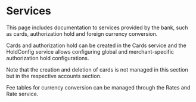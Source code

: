 # Services

This page includes documentation to services provided by the bank, such as
cards, authorization hold and foreign currency conversion.

Cards and authorization hold can be created in the Cards service and the
HoldConfig service allows configuring global and merchant-specific
authorization hold configurations.

Note that the creation and deletion of cards is not managed in this section but
in the respective accounts section.

Fee tables for currency conversion can be managed through the Rates and Rate
service.
